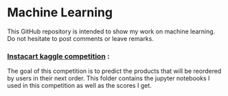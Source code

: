 # Machine Learning

This GitHub repository is intended to show my work on machine learning. Do not hesitate to post comments or leave remarks.


### [Instacart kaggle competition](kaggle_instacart) :
The goal of this competition is to predict the products that will be reordered by users in their next order.
This folder contains the jupyter notebooks I used in this competition as well as the scores I get. 
